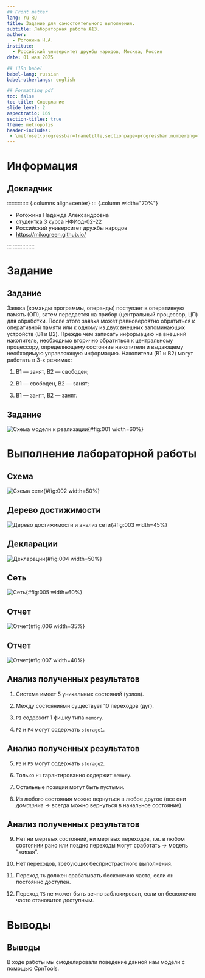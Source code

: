 ```yaml
---
## Front matter
lang: ru-RU
title: Задание для самостоятельного выполнения.
subtitle: Лабораторная работа №13.
author:
  - Рогожина Н.А.
institute:
  - Российский университет дружбы народов, Москва, Россия
date: 01 мая 2025

## i18n babel
babel-lang: russian
babel-otherlangs: english

## Formatting pdf
toc: false
toc-title: Содержание
slide_level: 2
aspectratio: 169
section-titles: true
theme: metropolis
header-includes:
 - \metroset{progressbar=frametitle,sectionpage=progressbar,numbering=fraction}
---
```


# Информация

## Докладчик

:::::::::::::: {.columns align=center}
::: {.column width="70%"}

  * Рогожина Надежда Александровна
  * студентка 3 курса НФИбд-02-22
  * Российский университет дружбы народов
  * <https://mikogreen.github.io/>

:::
::::::::::::::

# Задание

## Задание

Заявка (команды программы, операнды) поступает в оперативную память (ОП), затем передается на прибор (центральный процессор, ЦП) для обработки. После этого заявка может равновероятно обратиться к оперативной памяти или к одному из двух внешних запоминающих устройств (B1 и B2). Прежде чем записать информацию на внешний накопитель, необходимо вторично обратиться к центральному процессору,
определяющему состояние накопителя и выдающему необходимую управляющую информацию. Накопители (B1 и B2) могут работать в 3-х режимах:

1. B1 — занят, B2 — свободен;

2. B1 — свободен, B2 — занят;

3. B1 — занят, B2 — занят.

## Задание

![Схема модели к реализации](image/6.png){#fig:001 width=60%}

# Выполнение лабораторной работы

## Схема

![Схема сети](image/7.png){#fig:002 width=50%}

## Дерево достижимости

![Дерево достижимости и анализ сети](image/1.png){#fig:003 width=45%}

## Декларации

![Декларации](image/2.png){#fig:004 width=50%}

## Сеть

![Сеть](image/3.png){#fig:005 width=60%}

## Отчет

![Отчет](image/4.png){#fig:006 width=35%}

## Отчет
 
![Отчет](image/5.png){#fig:007 width=40%}

## Анализ полученных результатов

1. Система имеет 5 уникальных состояний (узлов).

2. Между состояниями существует 10 переходов (дуг).

3. `P1` содержит 1 фишку типа `memory`.

4. `P2` и `P4` могут содержать `storage1`.

## Анализ полученных результатов

5. `P3` и `P5` могут содержать `storage2`.

6. Только `P1` гарантированно содержит `memory`.

7. Остальные позиции могут быть пустыми.

8. Из любого состояния можно вернуться в любое другое (все они *домашние* -> всегда можно вернуться в начальное состояние).

## Анализ полученных результатов

9. Нет ни мертвых состояний, ни мертвых переходов, т.е. в любом состоянии рано или поздно переходы могут сработать -> модель "живая".

10. Нет переходов, требующих беспристрастного выполнения.

11. Переход `Т6` должен срабатывать бесконечно часто, если он постоянно доступен.

12. Переход `T5` не может быть вечно заблокирован, если он бесконечно часто становится доступным.

# Выводы

## Выводы

В ходе работы мы смоделировали поведение данной нам модели c помощью CpnTools.

